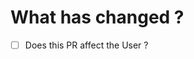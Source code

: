 # What has changed ?

<!-- Why this PR exist ? what is its goal ? -->

<!-- If it affect the user there must be a news fragment created for that, and linked to an issue -->
- [ ] Does this PR affect the User ?

<!-- If this PR is linked to an issue you can add `closes #<id of the linked pr>` this will close the issue when the PR is merged -->
